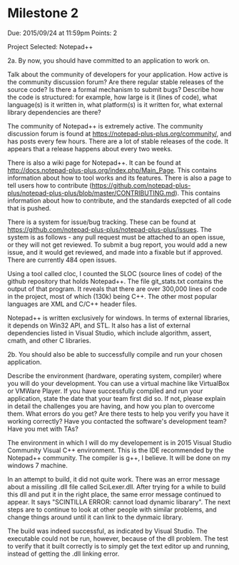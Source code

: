 Milestone 2
===========

Due: 2015/09/24 at 11:59pm
Points: 2

Project Selected: Notepad++

2a. By now, you should have committed to an application to work on.

Talk about the community of developers for your application. How
active is the community discussion forum? Are there regular stable
releases of the source code? Is there a formal mechanism to submit
bugs?  Describe how the code is structured: for example, how large is
it (lines of code), what language(s) is it written in, what
platform(s) is it written for, what external library dependencies are
there?

The community of Notepad++ is extremely active. The community discussion 
forum is found at https://notepad-plus-plus.org/community/, and has posts 
every few hours. There are a lot of stable releases of the code. It appears 
that a release happens about every two weeks. 

There is also a wiki page for Notepad++. It can be found at http://docs.notepad-plus-plus.org/index.php/Main_Page. This contains information about how to tool works and its features. 
There is also a page to tell users how to contribute (https://github.com/notepad-plus-plus/notepad-plus-plus/blob/master/CONTRIBUTING.md). This contains information about how to contribute, and the 
standards exepcted of all code that is pushed.

There is a system for issue/bug tracking. These can be found at https://github.com/notepad-plus-plus/notepad-plus-plus/issues. The system is as follows - any 
pull request must be attached to an open issue, or they will not get reviewed. 
To submit a bug report, you would add a new issue, and it would get reviewed, 
and made into a fixable but if approved. There are currently 484 open issues.

Using a tool called cloc, I counted the SLOC (source lines of code) of the github 
repository that holds Notepad++. The file git_stats.txt contains the output of that 
program. It reveals that there are over 300,000 lines of code in the project, most of 
which (130k) being C++. The other most popular languages are XML and C/C++ header files. 

Notepad++ is written exclusively for windows. In terms of external libraries, it depends 
on Win32 API, and STL. It also has a list of external dependencies listed in Visual Studio, 
which include algorithm, assert, cmath, and other C libraries.

2b. You should also be able to successfully compile and run your
chosen application.

Describe the environment (hardware, operating system, compiler) where
you will do your development. You can use a virtual machine like
VirtualBox or VMWare Player. If you have successfully compiled and run
your application, state the date that your team first did so. If not,
please explain in detail the challenges you are having, and how you
plan to overcome them. What errors do you get? Are there tests to help
you verify you have it working correctly? Have you contacted the
software's development team? Have you met with TAs?

The environment in which I will do my developement is in 2015 Visual 
Studio Community Visual C++ environment. This is the IDE recommended 
by the Notepad++ community. The compiler is g++, I believe. It will 
be done on my windows 7 machine. 

In an attempt to build, it did not quite work. There was an error message 
about a missiling .dll file called SciLexer.dll. After trying for a while 
to build this dll and put it in the right place, the same error message 
continued to appear. It says "SCINTILLA ERROR: cannot load dynamic libarary". 
The next steps are to continue to look at other people with similar problems, 
and change things around until it can link to the dynmaic library. 

The build was indeed successful, as indicated by Visual Studio. The executable 
could not be run, however, because of the dll problem. The test to verify 
that it built correctly is to simply get the text editor up and running, instead 
of getting the .dll linking error.
